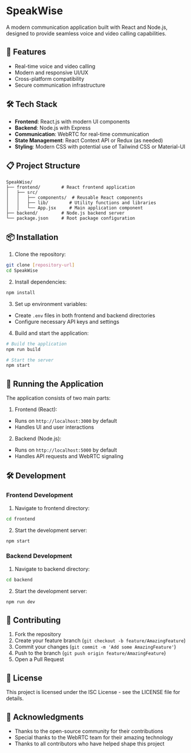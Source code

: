 # SpeakWise

A modern communication application built with React and Node.js, designed to provide seamless voice and video calling capabilities.

## 🚀 Features

- Real-time voice and video calling
- Modern and responsive UI/UX
- Cross-platform compatibility
- Secure communication infrastructure

## 🛠️ Tech Stack

- **Frontend**: React.js with modern UI components
- **Backend**: Node.js with Express
- **Communication**: WebRTC for real-time communication
- **State Management**: React Context API or Redux (as needed)
- **Styling**: Modern CSS with potential use of Tailwind CSS or Material-UI

## 📋 Project Structure

```
SpeakWise/
├── frontend/        # React frontend application
│   ├── src/
│   │   ├── components/  # Reusable React components
│   │   ├── lib/        # Utility functions and libraries
│   │   └── App.jsx     # Main application component
├── backend/         # Node.js backend server
└── package.json     # Root package configuration
```

## 📦 Installation

1. Clone the repository:
```bash
git clone [repository-url]
cd SpeakWise
```

2. Install dependencies:
```bash
npm install
```

3. Set up environment variables:
- Create `.env` files in both frontend and backend directories
- Configure necessary API keys and settings

4. Build and start the application:
```bash
# Build the application
npm run build

# Start the server
npm start
```

## 🚀 Running the Application

The application consists of two main parts:

1. Frontend (React):
- Runs on `http://localhost:3000` by default
- Handles UI and user interactions

2. Backend (Node.js):
- Runs on `http://localhost:5000` by default
- Handles API requests and WebRTC signaling

## 🛠️ Development

### Frontend Development

1. Navigate to frontend directory:
```bash
cd frontend
```

2. Start the development server:
```bash
npm start
```

### Backend Development

1. Navigate to backend directory:
```bash
cd backend
```

2. Start the development server:
```bash
npm run dev
```

## 🤝 Contributing

1. Fork the repository
2. Create your feature branch (`git checkout -b feature/AmazingFeature`)
3. Commit your changes (`git commit -m 'Add some AmazingFeature'`)
4. Push to the branch (`git push origin feature/AmazingFeature`)
5. Open a Pull Request

## 📝 License

This project is licensed under the ISC License - see the LICENSE file for details.

## 🙏 Acknowledgments

- Thanks to the open-source community for their contributions
- Special thanks to the WebRTC team for their amazing technology
- Thanks to all contributors who have helped shape this project
